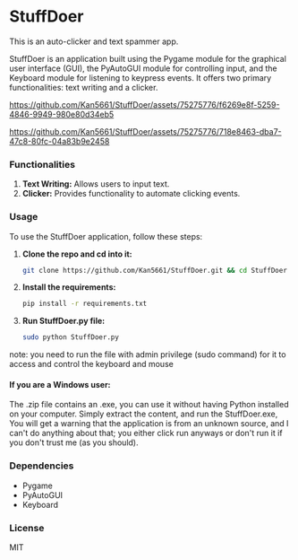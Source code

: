 # StuffDoer

This is an auto-clicker and text spammer app.

StuffDoer is an application built using the Pygame module for the graphical user interface (GUI), the PyAutoGUI module for controlling input, and the Keyboard module for listening to keypress events. It offers two primary functionalities: text writing and a clicker.



https://github.com/Kan5661/StuffDoer/assets/75275776/f6269e8f-5259-4846-9949-980e80d34eb5


https://github.com/Kan5661/StuffDoer/assets/75275776/718e8463-dba7-47c8-80fc-04a83b9e2458




### Functionalities

1. **Text Writing:** Allows users to input text.
2. **Clicker:** Provides functionality to automate clicking events.

### Usage

To use the StuffDoer application, follow these steps:

1. **Clone the repo and cd into it:**
   ```bash
   git clone https://github.com/Kan5661/StuffDoer.git && cd StuffDoer
2. **Install the requirements:**
    ```bash
    pip install -r requirements.txt
3. **Run StuffDoer.py file:**
    ```bash
    sudo python StuffDoer.py
note: you need to run the file with admin privilege (sudo command) for it to access and control the keyboard and mouse

#### If you are a Windows user:
The .zip file contains an .exe, you can use it without having Python installed on your computer. Simply extract the content, and run the StuffDoer.exe, You will get a warning that the application is from an unknown source, and I can't do anything about that; you either click run anyways or don't run it if you don't trust me (as you should). 

### Dependencies
- Pygame
- PyAutoGUI
- Keyboard

### License
MIT
